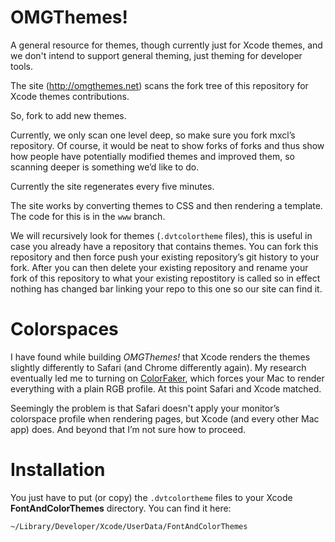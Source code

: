 OMGThemes!
==========
A general resource for themes, though currently just for Xcode themes, and we don't intend to support general theming, just theming for developer tools.

The site (http://omgthemes.net) scans the fork tree of this repository for Xcode themes contributions.

So, fork to add new themes.

Currently, we only scan one level deep, so make sure you fork mxcl’s repository. Of course, it would be neat to show forks of forks and thus show how people have potentially modified themes and improved them, so scanning deeper is something we’d like to do.

Currently the site regenerates every five minutes.

The site works by converting themes to CSS and then rendering a template. The code for this is in the `www` branch.

We will recursively look for themes (`.dvtcolortheme` files), this is useful in case you already have a repository that contains themes. You can fork this repository and then force push your existing repository’s git history to your fork. After you can then delete your existing repository and rename your fork of this repository to what your existing repostitory is called so in effect nothing has changed bar linking your repo to this one so our site can find it.

Colorspaces
===========
I have found while building *OMGThemes!* that Xcode renders the themes slightly differently to Safari (and Chrome differently again). My research eventually led me to turning on [ColorFaker](https://github.com/iccir/ColorFaker), which forces your Mac to render everything with a plain RGB profile. At this point Safari and Xcode matched.

Seemingly the problem is that Safari doesn't apply your monitor’s colorspace profile when rendering pages, but Xcode (and every other Mac app) does. And beyond that I’m not sure how to proceed.

Installation
============
You just have to put (or copy) the `.dvtcolortheme` files to your Xcode **FontAndColorThemes** directory. You can find it here:

```
~/Library/Developer/Xcode/UserData/FontAndColorThemes
```
